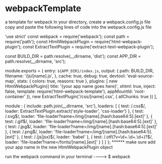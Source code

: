 # webpackTemplate
a template for webpack
In your directory, create a webpack.config.js file
copy and paste the following lines of code into the webpack.config.js file


'use strict'
const webpack           = require('webpack');
const path              = require('path');
const HtmlWebpackPlugin = require('html-webpack-plugin');
const ExtractTextPlugin = require('extract-text-webpack-plugin');

const BUILD_DIR         = path.resolve(__dirname, 'dist');
const APP_DIR           = path.resolve(__dirname, 'src');

module.exports = {
  entry: `${APP_DIR}/index.js`,
  output: {
    path: BUILD_DIR,
    filename: '/js/[name].js',
  },
  cache: true,
  debug: true,
  devtool: 'eval-source-map',
  stats: {
    colors: true,
    reasons: true
  },
  plugins: [
    new HtmlWebpackPlugin({
      title: '{your app name goes here}',
      xhtml: true,
      inject: false,
      template: require('html-webpack-template'),
      appMountId: 'root-container'
    }),
    new ExtractTextPlugin('/css/[name].css', {
      allChunks: true
    })
  ],

 module : {
    include: path.join(__dirname, 'src'),
    loaders: [
      {
        test: /\.css$/,
        loader: ExtractTextPlugin.extract('style-loader', 'css-loader')
      },
      {
        test: /\.svg$/,
        loader: 'file-loader?name=/img/[name].[hash:base64:5].[ext]'
      },
      {
        test: /\.gif$/,
        loader: 'file-loader?name=/img/[name].[hash:base64:5].[ext]'
      },
      {
        test: /\.jpg$/,
        loader: 'file-loader?name=/img/[name].[hash:base64:5].[ext]'
      },
      {
        test: /\.png$/,
        loader: 'file-loader?name=/img/[name].[hash:base64:5].[ext]'
      },
      {
        test: /\.(js|jsx)$/,
        loader: 'babel'
      },
      {
        test: /\.otf(\?v=\d+\.\d+\.\d+)?$/,
        loader: 'file-loader?name=/fonts/[name].[ext]'
      }
    ]
  }
};
****** make sure add your app name in the new HtmlWebpackPlugin object

run the webpack command in your terminal ----> $ webpack
